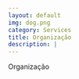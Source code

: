 ```yaml
---
layout: default
img: dog.png
category: Services
title: Organização
description: |
---
```

Organização
